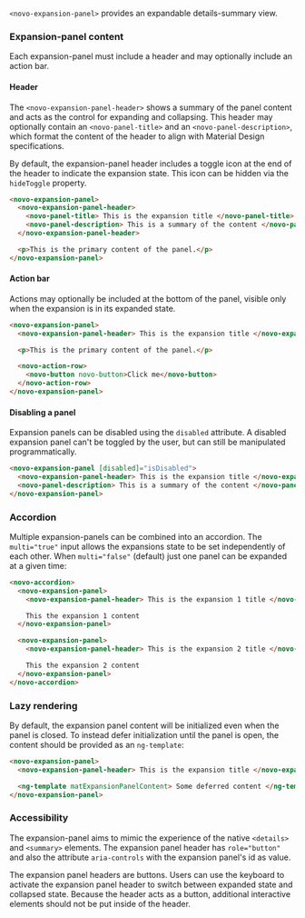`<novo-expansion-panel>` provides an expandable details-summary view.

<!-- example(expansion-overview) -->

### Expansion-panel content

Each expansion-panel must include a header and may optionally include an action bar.

#### Header

The `<novo-expansion-panel-header>` shows a summary of the panel content and acts
as the control for expanding and collapsing. This header may optionally contain an
`<novo-panel-title>` and an `<novo-panel-description>`, which format the content of the
header to align with Material Design specifications.

By default, the expansion-panel header includes a toggle icon at the end of the
header to indicate the expansion state. This icon can be hidden via the
`hideToggle` property.

```html
<novo-expansion-panel>
  <novo-expansion-panel-header>
    <novo-panel-title> This is the expansion title </novo-panel-title>
    <novo-panel-description> This is a summary of the content </novo-panel-description>
  </novo-expansion-panel-header>

  <p>This is the primary content of the panel.</p>
</novo-expansion-panel>
```

#### Action bar

Actions may optionally be included at the bottom of the panel, visible only when the expansion
is in its expanded state.

```html
<novo-expansion-panel>
  <novo-expansion-panel-header> This is the expansion title </novo-expansion-panel-header>

  <p>This is the primary content of the panel.</p>

  <novo-action-row>
    <novo-button novo-button>Click me</novo-button>
  </novo-action-row>
</novo-expansion-panel>
```

#### Disabling a panel

Expansion panels can be disabled using the `disabled` attribute. A disabled expansion panel can't
be toggled by the user, but can still be manipulated programmatically.

```html
<novo-expansion-panel [disabled]="isDisabled">
  <novo-expansion-panel-header> This is the expansion title </novo-expansion-panel-header>
  <novo-panel-description> This is a summary of the content </novo-panel-description>
</novo-expansion-panel>
```

### Accordion

Multiple expansion-panels can be combined into an accordion. The `multi="true"` input allows the
expansions state to be set independently of each other. When `multi="false"` (default) just one
panel can be expanded at a given time:

```html
<novo-accordion>
  <novo-expansion-panel>
    <novo-expansion-panel-header> This is the expansion 1 title </novo-expansion-panel-header>

    This the expansion 1 content
  </novo-expansion-panel>

  <novo-expansion-panel>
    <novo-expansion-panel-header> This is the expansion 2 title </novo-expansion-panel-header>

    This the expansion 2 content
  </novo-expansion-panel>
</novo-accordion>
```

### Lazy rendering

By default, the expansion panel content will be initialized even when the panel is closed.
To instead defer initialization until the panel is open, the content should be provided as
an `ng-template`:

```html
<novo-expansion-panel>
  <novo-expansion-panel-header> This is the expansion title </novo-expansion-panel-header>

  <ng-template matExpansionPanelContent> Some deferred content </ng-template>
</novo-expansion-panel>
```

### Accessibility

The expansion-panel aims to mimic the experience of the native `<details>` and `<summary>` elements.
The expansion panel header has `role="button"` and also the attribute `aria-controls` with the
expansion panel's id as value.

The expansion panel headers are buttons. Users can use the keyboard to activate the expansion panel
header to switch between expanded state and collapsed state. Because the header acts as a button,
additional interactive elements should not be put inside of the header.
